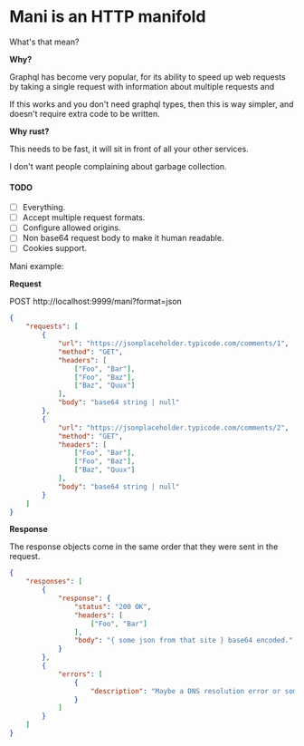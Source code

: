 # Mani is an HTTP manifold

What's that mean?

**Why?**

Graphql has become very popular, for its ability to speed up web requests
by taking a single request with information about multiple requests and

If this works and you don't need graphql types, then this is way simpler,
and doesn't require extra code to be written.


**Why rust?**

This needs to be fast, it will sit in front of all your other services.

I don't want people complaining about garbage collection.

#### TODO

- [ ] Everything.
- [ ] Accept multiple request formats.
- [ ] Configure allowed origins.
- [ ] Non base64 request body to make it human readable.
- [ ] Cookies support.

Mani example:

**Request**

POST http://localhost:9999/mani?format=json

```json
{
    "requests": [
        {
            "url": "https://jsonplaceholder.typicode.com/comments/1",
            "method": "GET",
            "headers": [
                ["Foo", "Bar"],
                ["Foo", "Baz"],
                ["Baz", "Quux"]
            ],
            "body": "base64 string | null"
        },
        {
            "url": "https://jsonplaceholder.typicode.com/comments/2",
            "method": "GET",
            "headers": [
                ["Foo", "Bar"],
                ["Foo", "Baz"],
                ["Baz", "Quux"]
            ],
            "body": "base64 string | null"
        }
    ]
}
```

**Response**

The response objects come in the same order that they were sent in the request.

```json
{
    "responses": [
        {
            "response": {
                "status": "200 OK",
                "headers": [
                    ["Foo", "Bar"]
                ],
                "body": "{ some json from that site } base64 encoded."
            }
        },
        {
            "errors": [
                {
                    "description": "Maybe a DNS resolution error or something?"
                }
            ]
        }
    ]
}
```
